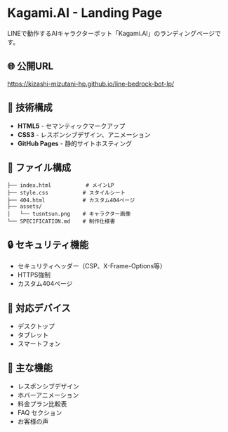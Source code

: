 # Kagami.AI - Landing Page

LINEで動作するAIキャラクターボット「Kagami.AI」のランディングページです。

## 🌐 公開URL

https://kizashi-mizutani-hp.github.io/line-bedrock-bot-lp/

## 🚀 技術構成

- **HTML5** - セマンティックマークアップ
- **CSS3** - レスポンシブデザイン、アニメーション
- **GitHub Pages** - 静的サイトホスティング

## 📁 ファイル構成

```
├── index.html           # メインLP
├── style.css           # スタイルシート
├── 404.html            # カスタム404ページ
├── assets/
│   └── tusntsun.png    # キャラクター画像
└── SPECIFICATION.md    # 制作仕様書
```

## 🔒 セキュリティ機能

- セキュリティヘッダー（CSP、X-Frame-Options等）
- HTTPS強制
- カスタム404ページ

## 📱 対応デバイス

- デスクトップ
- タブレット
- スマートフォン

## 🎨 主な機能

- レスポンシブデザイン
- ホバーアニメーション
- 料金プラン比較表
- FAQ セクション
- お客様の声